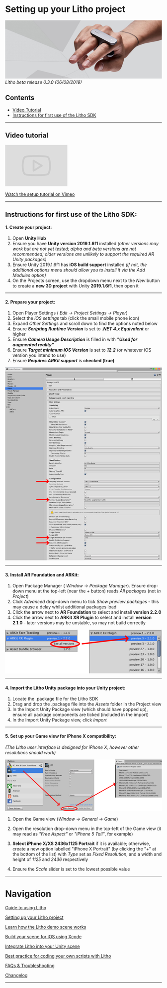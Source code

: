 # Setting up your Litho project

![Banner image](Images/banner1.jpg)
_Litho beta release 0.3.0 (06/08/2019)_

## Contents

* [Video Tutorial](#video-tutorial)
* [Instructions for first use of the Litho SDK](#instructions-for-first-use-of-the-litho-sdk)

---

## Video tutorial

<a href="https://vimeo.com/342822311" target="_blank">![Video template image](Images/Icons/vimeo_small.png)

Watch the setup tutorial on Vimeo</a>

---

## Instructions for first use of the Litho SDK:

#### 1. Create your project:

1. Open **Unity Hub** 
2. Ensure you have **Unity version 2019.1.6f1** installed _(other versions may work but are not yet tested; alpha and beta versions are not recommended; older versions are unlikely to support the required AR Unity packages)_
3. Ensure Unity 2019.1.6f1 has **iOS build support** installed _(if not, the additional options menu should allow you to install it via the _Add Modules_ option)_ 
4. On the Projects screen, use the dropdown menu next to the _New_ button to create a **new 3D project** with Unity **2019.1.6f1**, then open it 

---

#### 2. Prepare your project:

1. Open Player Settings ( _Edit -> Project Settings -> Player_)
2. Select the _iOS settings_ tab (click the small mobile phone icon)
3. Expand _Other Settings_ and scroll down to find the options noted below
4. Ensure **_Scripting Runtime Version_** is set to **_.NET 4.x Equivalent_** or higher 
5. Ensure **_Camera Usage Description_** is filled in with **_"Used for augmented reality"_**
6.  Ensure **_Target minimum iOS Version_** is set to **_12.2_** (or whatever iOS version you intend to use) 
7. Ensure **_Requires ARKit support_** is **checked (true)**

![Project Settings](Images/Editor/project_settings.png)

---

#### 3. Install AR Foundation and ARKit:

1. Open Package Manager ( _Window -> Package Manager_).
 Ensure drop-down menu at the top-left (near the _+_ button) reads _All packages_ (not _In Project_) 
2. Click _Advanced_ drop-down menu to tick _Show preview packages_ - this may cause a delay whilst additional packages load 
3. Click the arrow next to **AR Foundation** to select and install **version 2.2.0** 
4. Click the arrow next to **ARKit XR Plugin** to select and install **version 2.1.0** - later versions may be unstable, so may not build correctly

![Package version selection](Images/Editor/package_version.png)

---

#### 4. **Import the Litho Unity package** into your Unity project:
1. Locate the .package file for the Litho SDK 
2. Drag and drop the .package file into the _Assets_ folder in the Project view 
3. In the Import Unity Package view (which should have popped up), ensure all package components are ticked (included in the import) 
4. In the Import Unity Package view, click _Import_

---

#### 5. Set up your Game view for iPhone X compatibility:

_(The Litho user interface is designed for iPhone X, however other resolutions should work)_

![Switch platform to get the right resolution](Images/Editor/select_res.png)
1. Open the Game view (_Window -> General -> Game_)
2. Open the resolution drop-down menu in the top-left of the Game view (it may read as _"Free Aspect"_ or _"iPhone 5 Tall"_, for example) 
3. **Select iPhone X/XS 2436x1125 Portrait** if it is available; otherwise, create a new option labelled "iPhone X Portrait" (by clicking the "+" at the bottom of the list) with _Type_ set as _Fixed Resolution_, and a width and height of _1125_ and _2436_ respectively

4. Ensure the _Scale_ slider is set to the lowest possible value 

---

# Navigation
[Guide to using Litho](UsingLitho.md)

[Setting up your Litho project](ProjectSetup.md)

[Learn how the Litho demo scene works](DemoScene.md)

[Build your scene for iOS using Xcode](BuildXcode.md)

[Integrate Litho into your Unity scene](UnityIntegration.md)

[Best practice for coding your own scripts with Litho](UnityScripting.md)

[FAQs & Troubleshooting](FAQ.md)

[Changelog](Changelog.md)

---
